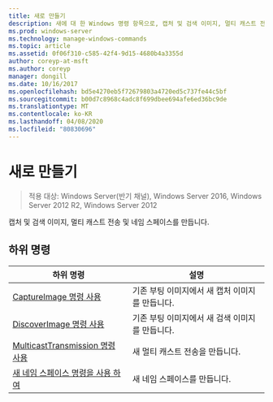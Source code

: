 ```yaml
---
title: 새로 만들기
description: 새에 대 한 Windows 명령 항목으로, 캡처 및 검색 이미지, 멀티 캐스트 전송 및 네임 스페이스를 만듭니다.
ms.prod: windows-server
ms.technology: manage-windows-commands
ms.topic: article
ms.assetid: 0f06f310-c585-42f4-9d15-4680b4a3355d
author: coreyp-at-msft
ms.author: coreyp
manager: dongill
ms.date: 10/16/2017
ms.openlocfilehash: bd5e4270eb5f72679803a4720ed5c737fe44c5bf
ms.sourcegitcommit: b00d7c8968c4adc8f699dbee694afe6ed36bc9de
ms.translationtype: MT
ms.contentlocale: ko-KR
ms.lasthandoff: 04/08/2020
ms.locfileid: "80830696"
---
```

# <a name="new"></a>새로 만들기

>적용 대상: Windows Server(반기 채널), Windows Server 2016, Windows Server 2012 R2, Windows Server 2012

캡처 및 검색 이미지, 멀티 캐스트 전송 및 네임 스페이스를 만듭니다.

## <a name="subcommands"></a>하위 명령
|하위 명령|설명|
|-------|--------|
|[CaptureImage 명령 사용](using-the-new-captureimage-command.md)|기존 부팅 이미지에서 새 캡처 이미지를 만듭니다.|
|[DiscoverImage 명령 사용](using-the-new-discoverimage-command.md)|기존 부팅 이미지에서 새 검색 이미지를 만듭니다.|
|[MulticastTransmission 명령 사용](using-the-new-multicasttransmission-command.md)|새 멀티 캐스트 전송을 만듭니다.|
|[새 네임 스페이스 명령을 사용 하 여](using-the-new-namespace-command.md)|새 네임 스페이스를 만듭니다.|
